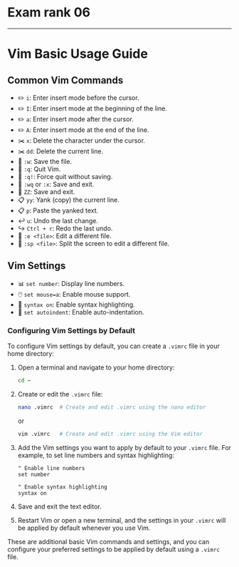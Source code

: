 # Exam rank 06

----

# Vim Basic Usage Guide

## Common Vim Commands

- ✏️ `i`: Enter insert mode before the cursor.
- ✏️ `I`: Enter insert mode at the beginning of the line.
- ✏️ `a`: Enter insert mode after the cursor.
- ✏️ `A`: Enter insert mode at the end of the line.
- ✂️ `x`: Delete the character under the cursor.
- ✂️ `dd`: Delete the current line.
- 💾 `:w`: Save the file.
- 🚪 `:q`: Quit Vim.
- 🚪 `:q!`: Force quit without saving.
- 💾 `:wq` or `:x`: Save and exit.
- 💾 `ZZ`: Save and exit.
- 📋 `yy`: Yank (copy) the current line.
- 📋 `p`: Paste the yanked text.
- ↩️ `u`: Undo the last change.
- ↪️ `Ctrl + r`: Redo the last undo.
- 📂 `:e <file>`: Edit a different file.
- 📂 `:sp <file>`: Split the screen to edit a different file.

## Vim Settings

- 📊 `set number`: Display line numbers.
- 🖱️ `set mouse=a`: Enable mouse support.
- 🎨 `syntax on`: Enable syntax highlighting.
- 📝 `set autoindent`: Enable auto-indentation.

### Configuring Vim Settings by Default

To configure Vim settings by default, you can create a `.vimrc` file in your home directory:

1. Open a terminal and navigate to your home directory:

   ```bash
   cd ~
   ```

2. Create or edit the `.vimrc` file:

   ```bash
   nano .vimrc  # Create and edit .vimrc using the nano editor
   ```

   or

   ```bash
   vim .vimrc   # Create and edit .vimrc using the Vim editor
   ```

3. Add the Vim settings you want to apply by default to your `.vimrc` file. For example, to set line numbers and syntax highlighting:

   ```vim
   " Enable line numbers
   set number

   " Enable syntax highlighting
   syntax on
   ```

4. Save and exit the text editor.

5. Restart Vim or open a new terminal, and the settings in your `.vimrc` will be applied by default whenever you use Vim.

These are additional basic Vim commands and settings, and you can configure your preferred settings to be applied by default using a `.vimrc` file.
